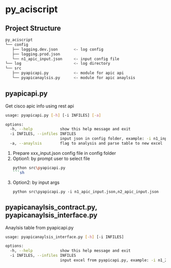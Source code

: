 # py_aciscript

## Project Structure

```sh
py_aciscript
└── config
   ├── logging.dev.json       <- log config
   ├── logging.prod.json
   └── n1_apic_input.json     <- input config file
└── log                       <- log directory
└── src
   ├── pyapicapi.py           <- module for apic api
   └── pyapicanaylsis.py      <- module for apic anaylsis
```

## pyapicapi.py

Get cisco apic info using rest api

```sh
usage: pyapicapi.py [-h] [-i INFILES] [-a]

options:
  -h, --help            show this help message and exit
  -i INFILES, --infiles INFILES
                        input json in config folder, example: -i n1_input.json,n2_input.json,n3_input.json
  -a, --anaylsis        flag to analysis and parse table to new excel
```

1. Prepare xxx_input.json config file in config folder
2. Option1: by prompt user to select file
   ````sh
   python src\pyapicapi.py
   ```sh
   ````
3. Option2: by input args
   ```
   python src\pyapicapi.py -i n1_apic_input.json,n2_apic_input.json
   ```

## pyapicanaylsis_contract.py, pyapicanaylsis_interface.py

Anaylsis table from pyapicapi.py

```sh
usage: pyapicanaylsis_interface.py [-h] [-i INFILES]

options:
  -h, --help            show this help message and exit
  -i INFILES, --infiles INFILES
                        input excel from pyapicapi.py, example: -i n1_20240101.xlsx
```

